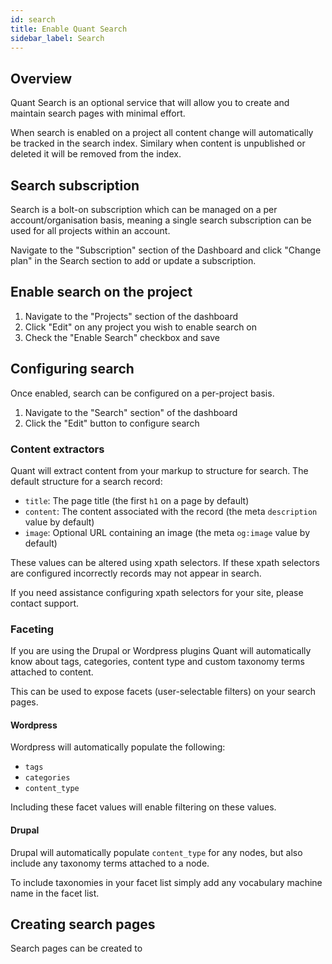 ```yaml
---
id: search
title: Enable Quant Search
sidebar_label: Search
---
```


## Overview

Quant Search is an optional service that will allow you to create and maintain search pages with minimal effort.

When search is enabled on a project all content change will automatically be tracked in the search index. Similary when content is unpublished or deleted it will be removed from the index.

## Search subscription

Search is a bolt-on subscription which can be managed on a per account/organisation basis, meaning a single search subscription can be used for all projects within an account.

Navigate to the "Subscription" section of the Dashboard and click "Change plan" in the Search section to add or update a subscription.

## Enable search on the project

1. Navigate to the "Projects" section of the dashboard
2. Click "Edit" on any project you wish to enable search on
3. Check the "Enable Search" checkbox and save

## Configuring search

Once enabled, search can be configured on a per-project basis.

1. Navigate to the "Search" section" of the dashboard
2. Click the "Edit" button to configure search

### Content extractors

Quant will extract content from your markup to structure for search. The default structure for a search record:

* `title`: The page title (the first `h1` on a page by default)
* `content`: The content associated with the record (the meta `description` value by default)
* `image`: Optional URL containing an image (the meta `og:image` value by default)

These values can be altered using xpath selectors. If these xpath selectors are configured incorrectly records may not appear in search.

If you need assistance configuring xpath selectors for your site, please contact support.

### Faceting

If you are using the Drupal or Wordpress plugins Quant will automatically know about tags, categories, content type and custom taxonomy terms attached to content.

This can be used to expose facets (user-selectable filters) on your search pages.

#### Wordpress

Wordpress will automatically populate the following:

* `tags`
* `categories`
* `content_type`

Including these facet values will enable filtering on these values.

#### Drupal

Drupal will automatically populate `content_type` for any nodes, but also include any taxonomy terms attached to a node.

To include taxonomies in your facet list simply add any vocabulary machine name in the facet list.

## Creating search pages

Search pages can be created to 